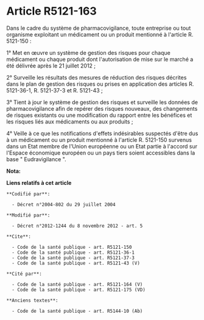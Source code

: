 # Article R5121-163

Dans le cadre du système de pharmacovigilance, toute entreprise ou tout organisme exploitant un médicament ou un produit
mentionné à l'article R. 5121-150 : 

1° Met en œuvre un système de gestion des risques pour chaque médicament ou chaque produit dont l'autorisation de mise sur le
marché a été délivrée après le 21 juillet 2012 ; 

2° Surveille les résultats des mesures de réduction des risques décrites dans le plan de gestion des risques ou prises en
application des articles R. 5121-36-1, R. 5121-37-3 et R. 5121-43 ; 

3° Tient à jour le système de gestion des risques et surveille les données de pharmacovigilance afin de repérer des risques
nouveaux, des changements de risques existants ou une modification du rapport entre les bénéfices et les risques liés aux
médicaments ou aux produits ; 

4° Veille à ce que les notifications d'effets indésirables suspectés d'être dus à un médicament ou un produit mentionné à
l'article R. 5121-150 survenus dans un Etat membre de l'Union européenne ou un Etat partie à l'accord sur l'Espace économique
européen ou un pays tiers soient accessibles dans la base " Eudravigilance ".

**Nota:**



**Liens relatifs à cet article**

	**Codifié par**:

	  - Décret n°2004-802 du 29 juillet 2004

	**Modifié par**:

	  - Décret n°2012-1244 du 8 novembre 2012 - art. 5

	**Cite**:

	  - Code de la santé publique - art. R5121-150
	  - Code de la santé publique - art. R5121-36-1
	  - Code de la santé publique - art. R5121-37-3
	  - Code de la santé publique - art. R5121-43 (V)

	**Cité par**:

	  - Code de la santé publique - art. R5121-164 (V)
	  - Code de la santé publique - art. R5121-175 (VD)

	**Anciens textes**:

	  - Code de la santé publique - art. R5144-10 (Ab)
